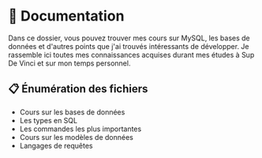 # 📁 Documentation 
Dans ce dossier, vous pouvez trouver mes cours sur MySQL, les bases de données et d'autres points que j'ai trouvés intéressants de développer.
Je rassemble ici toutes mes connaissances acquises durant mes études à Sup De Vinci et sur mon temps personnel.

## 📋 Énumération des fichiers  
- Cours sur les bases de données
- Les types en SQL 
- Les commandes les plus importantes
- Cours sur les modèles de données 
- Langages de requêtes
